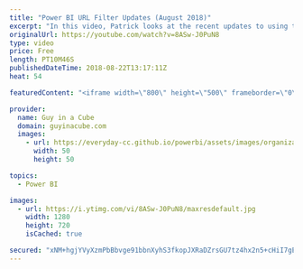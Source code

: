 ```yaml
---
title: "Power BI URL Filter Updates (August 2018)"
excerpt: "In this video, Patrick looks at the recent updates to using the Power BI URL Filter. The update to using URL Filter parameters in Power BI include updates to operators along with the ability to use more than strings and spaces in table names!   Blog: https://powerbi.microsoft.com/en-us/blog/power-bi-report-url-filter-improvements/"
originalUrl: https://youtube.com/watch?v=8ASw-J0PuN8
type: video
price: Free
length: PT10M46S
publishedDateTime: 2018-08-22T13:17:11Z
heat: 54

featuredContent: "<iframe width=\"800\" height=\"500\" frameborder=\"0\" src=\"https://www.youtube.com/embed/8ASw-J0PuN8\" allow=\"accelerometer; autoplay; encrypted-media; gyroscope; picture-in-picture\" allowfullscreen></iframe>"

provider:
  name: Guy in a Cube
  domain: guyinacube.com
  images:
    - url: https://everyday-cc.github.io/powerbi/assets/images/organizations/guyinacube.com-50x50.jpg
      width: 50
      height: 50

topics:
  - Power BI

images:
  - url: https://i.ytimg.com/vi/8ASw-J0PuN8/maxresdefault.jpg
    width: 1280
    height: 720
    isCached: true

secured: "xNM+hgjYVyXzmPbBbvge91bbnXyhS3fkopJXRaDZrsGU7tz4hx2n5+cHiI7gElGfWgl/SgWAjoaHQ0VWAHMpgGFrT9MCBw+0RcWvniZjnDuLtjVhLpz3WeZx2N7x9hpqklAFnt4CR+JjE9b2VDvBfPFKUqWfiIOeymkbJRRFR1haCxZj5GCjxGk1vh/jwGl1jg8Fm0Qiy5xSG9+jvku1XIFBw+WwpqAiPD9B8eL+XQ1oIhSyRtNFME48KJdZxFBY1b+8z51N4tLEoYH9EBLYelfvqB7eG04PvCMOgKmEGByvB2thM8qciwLwW/KWFkLQQCgnmHabWQTR4Ba7jyFexyn8v6oqo9yO+ZEpiqBikOlvkzGuYKNjTHHZm+Xsc6aWkut6NLm/mQQH4GfMkQnAr/gAYD2N2F9zQvwrvkOdBhE=;D5DnAo6BUXJiXFnItWN5wQ=="
---
```


